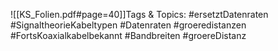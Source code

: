 
![[KS_Folien.pdf#page=40]]Tags & Topics:
   #ersetztDatenraten
   #SignaltheorieKabeltypen
   #Datenraten
   #groeredistanzen
   #FortsKoaxialkabelbekannt
   #Bandbreiten
   #groereDistanz
